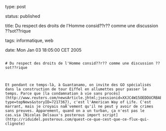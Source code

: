 type: post
status: published
title: Du respect des droits de l'Homme consid??r?? comme une discussion ??sot??rique
tags: informatique, web
date: Mon Jan 03 18:05:00 CET 2005
~~~~~~
# Du respect des droits de l'Homme consid??r?? comme une discussion ??sot??rique

Et pendant ce temps-là, à Guantanamo, on invite des GO spécialisés dans la construction de tour Eiffel en allumettes pour passer le temps. Parce que [la condamnation à vie sans procès](http://www.reuters.com/newsArticle.jhtml;jsessionid=XXJC4W15OEDDUCRBAEZSFFA?type=topNews&storyID=7217367), c'est l'American Way of Life. C'est marrant, mais je croyais naÃ¯vement qu'il ne peut y avoir de crimes sans preuves. Apparement, quand on a un turban, ça n'est pas le cas.via [Nicolas Delsaux's posterous import script](http://riduidel.posterous.com/quest-ce-que-cest-que-ce-flux-qui-clignote)